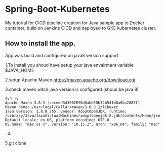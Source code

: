 # Spring-Boot-Kubernetes
My tutorial for CICD pipeline creation for Java sample app to Docker container, build on Jenkins  CICD and deployed to GKE kubernetes cluster.


## How to install the app.

App was build and configured on java8 version support.

1.To install you shoud have setup your java envairment variable
$JAVA_HOME

2.setup Apache Maven https://maven.apache.org/download.cgi

3.check maven witch java version is configured (shoud be java 8)

```
mvn -v                     
Apache Maven 3.6.3 (cecedd343002696d0abb50b32b541b8a6ba2883f)
Maven home: /usr/local/Cellar/maven/3.6.3_1/libexec
Java version: 1.8.0_265, vendor: AdoptOpenJDK, runtime: /Library/Java/JavaVirtualMachines/adoptopenjdk-8.jdk/Contents/Home/jre
Default locale: en_US, platform encoding: UTF-8
OS name: "mac os x", version: "10.15.2", arch: "x86_64", family: "mac"
```


4.

5.git clone 
 
